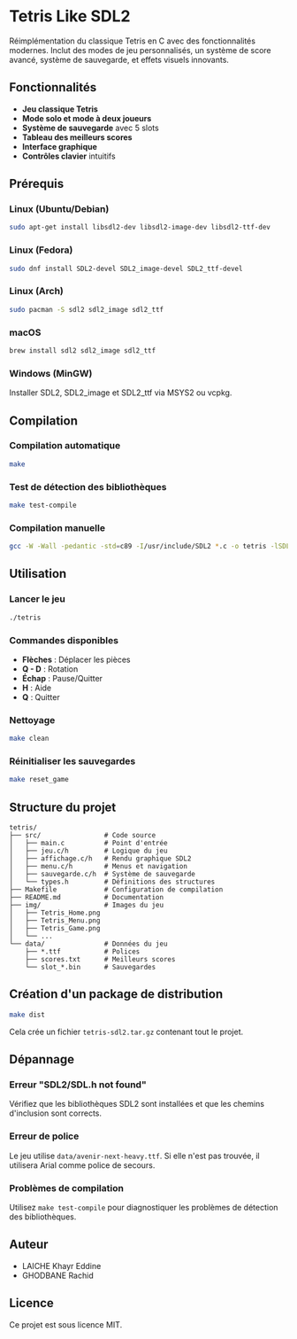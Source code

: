 # Tetris Like SDL2

Réimplémentation du classique Tetris en C avec des fonctionnalités modernes. Inclut des modes de jeu personnalisés, un système de score avancé, système de sauvegarde, et effets visuels innovants.

## Fonctionnalités

- **Jeu classique Tetris** 
- **Mode solo et mode à deux joueurs**
- **Système de sauvegarde** avec 5 slots
- **Tableau des meilleurs scores**
- **Interface graphique** 
- **Contrôles clavier** intuitifs

## Prérequis

### Linux (Ubuntu/Debian)
```bash
sudo apt-get install libsdl2-dev libsdl2-image-dev libsdl2-ttf-dev
```

### Linux (Fedora)
```bash
sudo dnf install SDL2-devel SDL2_image-devel SDL2_ttf-devel
```

### Linux (Arch)
```bash
sudo pacman -S sdl2 sdl2_image sdl2_ttf
```

### macOS
```bash
brew install sdl2 sdl2_image sdl2_ttf
```

### Windows (MinGW)
Installer SDL2, SDL2_image et SDL2_ttf via MSYS2 ou vcpkg.

## Compilation

### Compilation automatique
```bash
make
```

### Test de détection des bibliothèques
```bash
make test-compile
```

### Compilation manuelle
```bash
gcc -W -Wall -pedantic -std=c89 -I/usr/include/SDL2 *.c -o tetris -lSDL2 -lSDL2_image -lSDL2_ttf
```

## Utilisation

### Lancer le jeu
```bash
./tetris
```

### Commandes disponibles
- **Flèches** : Déplacer les pièces
- **Q - D** : Rotation
- **Échap** : Pause/Quitter
- **H** : Aide
- **Q** : Quitter

### Nettoyage
```bash
make clean
```

### Réinitialiser les sauvegardes
```bash
make reset_game
```

## Structure du projet

```
tetris/
├── src/                # Code source
│   ├── main.c          # Point d'entrée
│   ├── jeu.c/h         # Logique du jeu
│   ├── affichage.c/h   # Rendu graphique SDL2
│   ├── menu.c/h        # Menus et navigation
│   ├── sauvegarde.c/h  # Système de sauvegarde
│   └── types.h         # Définitions des structures
├── Makefile            # Configuration de compilation
├── README.md           # Documentation
├── img/                # Images du jeu
│   ├── Tetris_Home.png
│   ├── Tetris_Menu.png
│   ├── Tetris_Game.png
│   └── ...
└── data/               # Données du jeu
    ├── *.ttf           # Polices
    ├── scores.txt      # Meilleurs scores
    └── slot_*.bin      # Sauvegardes
```

## Création d'un package de distribution

```bash
make dist
```

Cela crée un fichier `tetris-sdl2.tar.gz` contenant tout le projet.

## Dépannage

### Erreur "SDL2/SDL.h not found"
Vérifiez que les bibliothèques SDL2 sont installées et que les chemins d'inclusion sont corrects.

### Erreur de police
Le jeu utilise `data/avenir-next-heavy.ttf`. Si elle n'est pas trouvée, il utilisera Arial comme police de secours.

### Problèmes de compilation
Utilisez `make test-compile` pour diagnostiquer les problèmes de détection des bibliothèques.

## Auteur

- LAICHE Khayr Eddine
- GHODBANE Rachid

## Licence

Ce projet est sous licence MIT.
